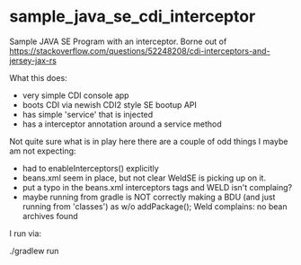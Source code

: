 # sample_java_se_cdi_interceptor
Sample JAVA SE Program with an interceptor.  Borne out of https://stackoverflow.com/questions/52248208/cdi-interceptors-and-jersey-jax-rs


What this does: 
* very simple CDI console app
* boots CDI via newish CDI2 style SE bootup API
* has simple 'service' that is injected
* has a interceptor annotation around a service method



Not quite sure what is in play here there are a couple of odd things I maybe  am not expecting: 

* had to enableInterceptors() explicitly
* beans.xml seem in place, but not clear WeldSE is picking up on it. 
* put a typo in the beans.xml interceptors tags and WELD isn't complaing?
* maybe running from gradle is NOT correctly making a BDU (and just running from 'classes') as w/o addPackage(); Weld complains: no bean archives found


I run via: 

./gradlew run

